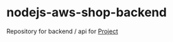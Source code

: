 # nodejs-aws-shop-backend
Repository for backend / api for [Project](https://github.com/Latvels/nodejs-aws-shop-react)

